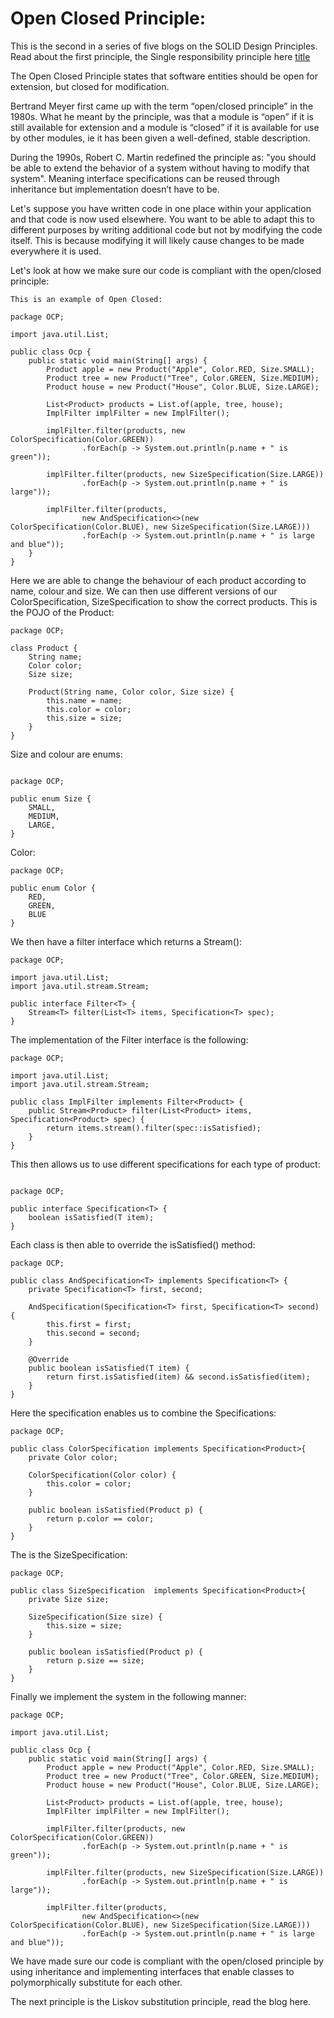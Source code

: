 # Open Closed Principle:

This is the second in a series of five blogs on the SOLID Design Principles. Read about the first principle, the Single responsibility principle here [title](https://www.example.com)

The Open Closed Principle states that software entities should be open for extension, but closed for modification.

Bertrand Meyer first came up with the term “open/closed principle” in the 1980s. What he meant by the principle, was that a module is “open” if it is still available for extension and a module is “closed” if it is available for use by other modules, ie it has been given a well-defined, stable description.

During the 1990s, Robert C. Martin redefined the principle as: "you should be able to extend the behavior of a system without having to modify that system". Meaning interface specifications can be reused through inheritance but implementation doesn’t have to be.

Let's suppose you have written code in one place within your application and that code is now used elsewhere. You want to be able to adapt this to different purposes by writing additional code but not by modifying the code itself. This is because modifying it will likely cause changes to be made everywhere it is used.

Let's look at how we make sure our code is compliant with the open/closed principle:

```
This is an example of Open Closed:

package OCP;

import java.util.List;

public class Ocp {
    public static void main(String[] args) {
        Product apple = new Product("Apple", Color.RED, Size.SMALL);
        Product tree = new Product("Tree", Color.GREEN, Size.MEDIUM);
        Product house = new Product("House", Color.BLUE, Size.LARGE);

        List<Product> products = List.of(apple, tree, house);
        ImplFilter implFilter = new ImplFilter();

        implFilter.filter(products, new ColorSpecification(Color.GREEN))
                .forEach(p -> System.out.println(p.name + " is green"));

        implFilter.filter(products, new SizeSpecification(Size.LARGE))
                .forEach(p -> System.out.println(p.name + " is large"));

        implFilter.filter(products,
                new AndSpecification<>(new ColorSpecification(Color.BLUE), new SizeSpecification(Size.LARGE)))
                .forEach(p -> System.out.println(p.name + " is large and blue"));
    }
}
```
Here we are able to change the behaviour of each product according to name, colour and size. We can then use different versions of our ColorSpecification, SizeSpecification to show the correct products. This is the POJO of the Product:
```
package OCP;

class Product {
    String name;
    Color color;
    Size size;

    Product(String name, Color color, Size size) {
        this.name = name;
        this.color = color;
        this.size = size;
    }
}
```
Size and colour are enums:
```
  
package OCP;

public enum Size {
    SMALL,
    MEDIUM,
    LARGE,
}
```
Color:
```
package OCP;

public enum Color {
    RED,
    GREEN,
    BLUE
}
```
We then have a filter interface which returns a Stream():
```
package OCP;

import java.util.List;
import java.util.stream.Stream;

public interface Filter<T> {
    Stream<T> filter(List<T> items, Specification<T> spec);
}
```
The implementation of the Filter interface is the following:
```
package OCP;

import java.util.List;
import java.util.stream.Stream;

public class ImplFilter implements Filter<Product> {
    public Stream<Product> filter(List<Product> items, Specification<Product> spec) {
        return items.stream().filter(spec::isSatisfied);
    }
}
```
This then allows us to use different specifications for each type of product:
```
  
package OCP;

public interface Specification<T> {
    boolean isSatisfied(T item);
}
```
Each class is then able to override the isSatisfied() method:
```
package OCP;

public class AndSpecification<T> implements Specification<T> {
    private Specification<T> first, second;

    AndSpecification(Specification<T> first, Specification<T> second) {
        this.first = first;
        this.second = second;
    }

    @Override
    public boolean isSatisfied(T item) {
        return first.isSatisfied(item) && second.isSatisfied(item);
    }
}
```
Here the specification enables us to combine the Specifications:
```
package OCP;

public class ColorSpecification implements Specification<Product>{
    private Color color;

    ColorSpecification(Color color) {
        this.color = color;
    }

    public boolean isSatisfied(Product p) {
        return p.color == color;
    }
}
```
The is the SizeSpecification:
```
package OCP;

public class SizeSpecification  implements Specification<Product>{
    private Size size;

    SizeSpecification(Size size) {
        this.size = size;
    }

    public boolean isSatisfied(Product p) {
        return p.size == size;
    }
}
```
Finally we implement the system in the following manner:
```
package OCP;

import java.util.List;

public class Ocp {
    public static void main(String[] args) {
        Product apple = new Product("Apple", Color.RED, Size.SMALL);
        Product tree = new Product("Tree", Color.GREEN, Size.MEDIUM);
        Product house = new Product("House", Color.BLUE, Size.LARGE);

        List<Product> products = List.of(apple, tree, house);
        ImplFilter implFilter = new ImplFilter();

        implFilter.filter(products, new ColorSpecification(Color.GREEN))
                .forEach(p -> System.out.println(p.name + " is green"));

        implFilter.filter(products, new SizeSpecification(Size.LARGE))
                .forEach(p -> System.out.println(p.name + " is large"));

        implFilter.filter(products,
                new AndSpecification<>(new ColorSpecification(Color.BLUE), new SizeSpecification(Size.LARGE)))
                .forEach(p -> System.out.println(p.name + " is large and blue"));
  ```
We have made sure our code is compliant with the open/closed principle by using inheritance and implementing interfaces that enable classes to polymorphically substitute for each other.

The next principle is the Liskov substitution principle, read the blog here. 
